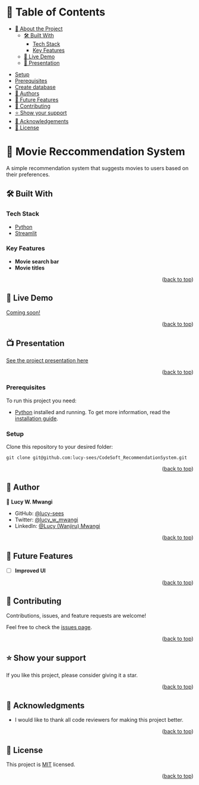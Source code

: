 <a name="readme-top"></a>

# 📗 Table of Contents

- [📖 About the Project](#about-project)
  - [🛠 Built With](#built-with)
    - [Tech Stack](#tech-stack)
    - [Key Features](#key-features)
  - [🚀 Live Demo](#live-demo)
  - [🎥 Presentation](#video-link)
<!-- - [💻 Getting Started](#getting-started) -->
  - [Setup](#setup)
  - [Prerequisites](#prerequisites)
  - [Create database](#create-database)
- [👥 Authors](#authors)
- [🔭 Future Features](#future-features)
- [🤝 Contributing](#contributing)
- [⭐️ Show your support](#support)
- [🙏 Acknowledgements](#acknowledgements)
- [📝 License](#license)

# 📖 Movie Reccommendation System <a name="about-project"></a>

A simple recommendation system that suggests movies to users based on their preferences.

## 🛠 Built With <a name="built-with"></a>

### Tech Stack <a name="tech-stack"></a>

<ul>
    <li><a href="https://www.python.org/">Python</a></li>
    <li><a href="https://streamlit.io//">Streamlit</a></li>
</ul>

### Key Features <a name="key-features"></a>

- **Movie search bar**
- **Movie titles**

<p align="right">(<a href="#readme-top">back to top</a>)</p>

## 🚀 Live Demo <a name="live-demo"></a>

[Coming soon!]()

<p align="right">(<a href="#readme-top">back to top</a>)</p>

## 📺 Presentation <a name="video-link"></a>

[See the project presentation here]()

<p align="right">(<a href="#readme-top">back to top</a>)</p>

<!-- ## 💻 Getting Started <a name="getting-started"></a>

To get a local copy up and running, follow these steps: -->


### Prerequisites

To run this project you need:

- [Python](https://python.org/) installed and running. To get more information, read the [installation guide](https://guides.python.org/).

### Setup

Clone this repository to your desired folder:

```
git clone git@github.com:lucy-sees/CodeSoft_RecommendationSystem.git
```

<!-- ### Install

Install this project with:

```cd CodeSoft_RecommendationSystem``` -->

<!-- ```bundle install``` to install all gems used.

```rails db:create``` to create the database.

```rails db:migrate``` to run the database migrations you created. -->
<!-- 
### Usage

To run the project, execute the following command:
```
python 
``` -->

<p align="right">(<a href="#readme-top">back to top</a>)</p>

## 👥 Author <a name="authors"></a>

👤 **Lucy W. Mwangi**

- GitHub: [@lucy-sees](https://github.com/lucy-sees)
- Twitter: [@lucy_w_mwangi](https://twitter.com/lucy_w_mwangi)
- LinkedIn: [@Lucy (Wanjiru) Mwangi](https://www.linkedin.com/in/lucy-wanjiru-mwangi)

<p align="right">(<a href="#readme-top">back to top</a>)</p>

## 🔭 Future Features <a name="future-features"></a>

- [ ] **Improved UI**

<p align="right">(<a href="#readme-top">back to top</a>)</p>

## 🤝 Contributing <a name="contributing"></a>

Contributions, issues, and feature requests are welcome!

Feel free to check the [issues page](https://github.com/lucy-sees/CodeSoft_RecommendationSystem/issues).

<p align="right">(<a href="#readme-top">back to top</a>)</p>

## ⭐️ Show your support <a name="support"></a>

If you like this project, please consider giving it a star.

<p align="right">(<a href="#readme-top">back to top</a>)</p>

## 🙏 Acknowledgments <a name="acknowledgements"></a>

- I would like to thank all code reviewers for making this project better.

<p align="right">(<a href="#readme-top">back to top</a>)</p>

## 📝 License <a name="license"></a>

This project is [MIT](/LICENSE) licensed.

<p align="right">(<a href="#readme-top">back to top</a>)</p>
